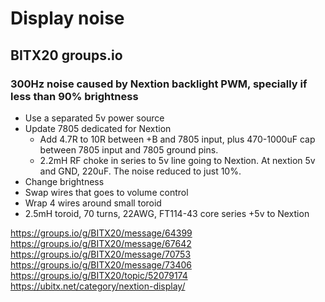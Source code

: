 # Display noise
## BITX20 groups.io
### 300Hz noise caused by Nextion backlight PWM, specially if less than 90% brightness


* Use a separated 5v power source
* Update 7805 dedicated for Nextion
    * Add 4.7R to 10R between +B and 7805 input, plus 470-1000uF cap between 7805 input and 7805 ground pins.
    * 2.2mH RF choke in series to 5v line going to Nextion. At nextion 5v and GND, 220uF. The noise reduced to just 10%.
* Change brightness
* Swap wires that goes to volume control
* Wrap 4 wires around small toroid
* 2.5mH toroid, 70 turns, 22AWG, FT114-43 core series +5v to Nextion


https://groups.io/g/BITX20/message/64399
https://groups.io/g/BITX20/message/67642
https://groups.io/g/BITX20/message/70753
https://groups.io/g/BITX20/message/73406
https://groups.io/g/BITX20/topic/52079174
https://ubitx.net/category/nextion-display/

### 
